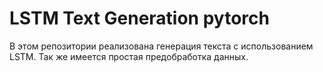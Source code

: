# LSTM Text Generation pytorch
В этом репозитории реализована генерация текста с использованием LSTM.
Так же имеется простая предобработка данных. 

